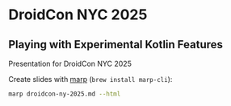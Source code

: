 # DroidCon NYC 2025
## Playing with Experimental Kotlin Features

Presentation for DroidCon NYC 2025

Create slides with [marp](https://marp.app/) (`brew install marp-cli`):

```bash
marp droidcon-ny-2025.md --html
```

